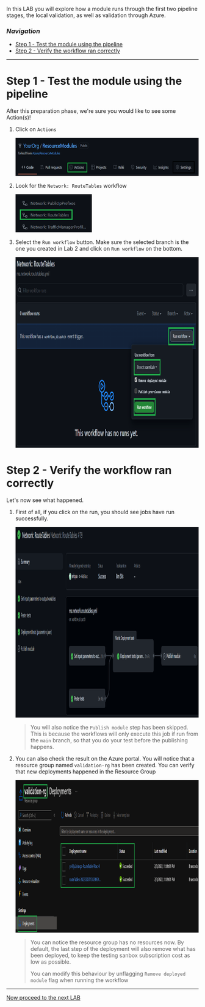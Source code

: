 In this LAB you will explore how a module runs through the first two pipeline stages, the local validation, as well as validation through Azure.

### _Navigation_
- [Step 1 - Test the module using the pipeline](#step-1---test-the-module-using-the-pipeline)
- [Step 2 - Verify the workflow ran correctly](#step-2---verify-the-workflow-ran-correctly)

---

# Step 1 - Test the module using the pipeline

After this preparation phase, we're sure you would like to see some Action(s)!

1. Click on `Actions`

    <img src="./media/FirstPipelineRun/actions-menu.png" alt="Actions menu" height="100">

2. Look for the `Network: RouteTables` workflow

    <img src="./media/FirstPipelineRun/actionSelection.png" alt="Actions selection" height="100">

3. Select the `Run workflow` button. Make sure the selected branch is the one you created in Lab 2 and click on `Run workflow` on the bottom.

    <img src="./media/FirstPipelineRun/pipelineExecution.png" alt="Run workflow on branch" height="500">

# Step 2 - Verify the workflow ran correctly

Let's now see what happened.

1. First of all, if you click on the run, you should see jobs have run successfully.

    <img src="./media/FirstPipelineRun/workflow-result-git.png" alt="PIP run ok" height="500">

    > You will also notice the `Publish module` step has been skipped. This is because the workflows will only execute this job if run from the `main` branch, so that you do your test before the publishing happens.

1. You can also check the result on the Azure portal. You will notice that a resource group named `validation-rg` has been created. You can verify that new deployments happened in the Resource Group

    <img src="./media/FirstPipelineRun/workflow-result-azure.png" alt="PIP run ok, RG" height="400">

    > You can notice the resource group has no resources now. By default, the last step of the deployment will also remove what has been deployed, to keep the testing sanbox subscription cost as low as possible.
    >
    > You can modify this behaviour by unflagging `Remove deployed module` flag when running the workflow

---

[Now proceed to the next LAB](./Lab%205%20-%20Extend%20test%20coverage)
